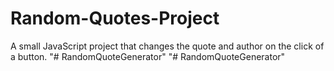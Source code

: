 # Random-Quotes-Project
A small JavaScript project that changes the quote and author on the click of a button.
"# RandomQuoteGenerator" 
"# RandomQuoteGenerator" 
